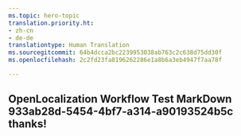 ```yaml
---
ms.topic: hero-topic
translation.priority.ht:
- zh-cn
- de-de
translationtype: Human Translation
ms.sourcegitcommit: 64b4dcca2bc2239953038ab763c2c638d75dd30f
ms.openlocfilehash: 2c2fd23fa8196262286e1a8b6a3eb4947f7aa78f

---
```

## OpenLocalization Workflow Test MarkDown 933ab28d-5454-4bf7-a314-a90193524b5c thanks!



<!--HONumber=Aug16_HO4-->


